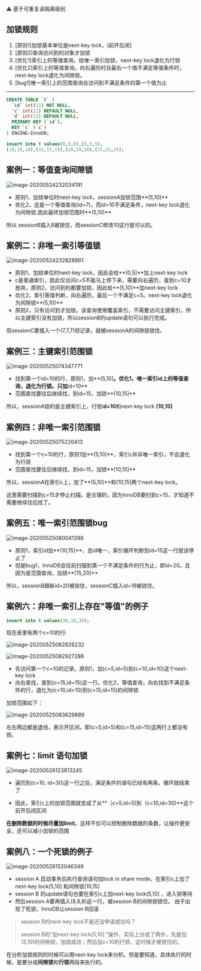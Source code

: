 ⚠️ 基于可重复读隔离级别

## 加锁规则

1. [原则1]加锁基本单位是next-key lock，(前开后闭]
2. [原则2]查询访问到的对象才加锁
3. [优化1]索引上的等值查询，给唯一索引加锁，next-key lock退化为行锁
4. [优化2]索引上的等值查询，向右遍历时且最右一个值不满足等值条件时，next-key lock退化为间隙锁。
5. [bug1]唯一索引上的范围查询会访问到不满足条件的第一个值为止

---

```sql
CREATE TABLE `t` (
  `id` int(11) NOT NULL,
  `c` int(11) DEFAULT NULL,
  `d` int(11) DEFAULT NULL,
  PRIMARY KEY (`id`),
  KEY `c` (`c`)
) ENGINE=InnoDB;

insert into t values(0,0,0),(5,5,5),
(10,10,10),(15,15,15),(20,20,20),(25,25,25);
```



## 案例一：等值查询间隙锁

![image-20200524232034191](https://i.loli.net/2020/05/24/CVfP3cliEzmjDuQ.png)

- 原则1，加锁单位时next-key lock，sessionA加锁范围**(5,10]**
- 优化2，这是一个等值查询(id=7)，而id=10不满足条件，next-key lock退化为间隙锁.因此最终加锁范围时**(5,10)**

所以 sessionB插入8被锁住，而sessionC修改10这行是可以的。



## 案例二：非唯一索引等值锁

![image-20200524232828861](https://i.loli.net/2020/05/24/z83f4ByhHGjgUIk.png)

- 原则1，加锁单位时next-key lock，因此会给**(0,5]**加上next-key lock
- c是普通索引，因此仅访问c=5不能马上停下来，需要向右遍历，查到c=10才放弃。原则2，访问到的都要加锁，因此给**(5,10]**加next-key lock
- 优化2，索引等值判断，向右遍历，最后一个不满足c=5。next-key lock退化为间隙锁**(5,10)**
- 原则2，只有访问到才加锁。该查询使用覆盖索引，不需要访问主键索引，所以主键索引没有加锁，所以sessionB的update语句可以执行完成。

但sessionC要插入一个(7,7,7)但记录，就被sessionA的间隙锁锁住。



## 案例三：主键索引范围锁

![image-20200525074347771](https://i.loli.net/2020/05/25/R3ID7tnkbCif5Qy.png)

- 找到第一个id=10的行，原则1，加**(5,10]**。优化1，唯一索引id上的等值查询，退化为行锁。只加**id=10**
- 范围查找要往后继续找，到id=15，加锁**(10,15]**

所以，sessionA锁的是主键索引上，行锁i**d=10**和next-key lock **(10,15]**



## 案例四：非唯一索引范围锁

![image-20200525075226413](https://i.loli.net/2020/05/25/sK9VdY8xMnIHZtT.png)

- 找到第一个c=10的行，原则1加**(5,10]**，索引c并非唯一索引，不会退化为行锁
- 范围查找要往后继续找，到id=15，加锁**(10,15]**

所以，sessionA在索引c上，加了**(5,10]**和(10,15]两个next-key lock。

这里需要扫描到c=15才停止扫描，是合理的，因为InnoDB要扫到c=15，才知道不需要继续往后找了。



## 案例五：唯一索引范围锁bug

![image-20200525080041398](https://i.loli.net/2020/05/25/7tjAPWuToa6VFb8.png)

- 原则1，索引id加**(10,15]**，且id唯一，索引循环判断到id=15这一行就该停止了
- 但是bug1，InnoDB会往前扫描到第一个不满足条件的行为止，即id=20。且因为是范围查询，加锁**(15,20]**

所以，sessionB跟新id=20被锁住，sessionC插入id=16被锁住。



## 案例六：非唯一索引上存在"等值"的例子

```sql
insert into t values(30,10,30);
```

现在表里有两个c=10的行:

![image-20200525082826232](https://i.loli.net/2020/05/25/SEeRtXaINdQA8GT.png)

![image-20200525082927286](https://i.loli.net/2020/05/25/VjaspDfNM1CyviT.png)

- 先访问第一个c=10的记录。原则1，加(c=5,id=5)到(c=10,id=10)这个next-key lock
- 向右查找，直到(c=15,id=15)这一行。优化2，等值查询，向右找到不满足条件的行，退化为(c=10,id=10)到(c=15,id=15)的间隙锁

加锁范围如下：

![image-20200525083629889](https://i.loli.net/2020/05/25/RPY1yz3bjX29f8I.png)

左右两边都是虚线，表示开区间，即(c=5,id=5)和(c=15,id=15)这两行上都没有锁。



## 案例七：limit 语句加锁

![image-20200526123813245](https://i.loli.net/2020/05/26/p7TzXa9rFRbGyKk.png)

- 遍历到(c=10, id=30)这一行之后，满足条件的语句已经有两条，循环就结束了

- 因此，索引c上的加锁范围就变成了从**（c=5,id=5)到（c=10,id=30)**这个前开后闭区间

**在删除数据的时候尽量加limit**。这样不仅可以控制删除数据的条数，让操作更安全，还可以减小加锁的范围



## 案例八：一个死锁的例子

![image-20200526152046349](https://i.loli.net/2020/05/26/nO6AwiEJShePvIz.png)

- session A 启动事务后执行查询语句加lock in share mode，在索引c上加了next-key lock(5,10] 和间隙锁(10,15)
- session B 的update语句也要在索引c上加next-key lock(5,10] ，进入锁等待
- 然后session A要再插入(8,8,8)这一行，被session B的间隙锁锁住。 由于出现了死锁，InnoDB让session B回滚

> session B的next-key lock不是还没申请成功吗？
>
> session B的“加next-key lock(5,10] ”操作，实际上分成了两步，先是加(5,10)的间隙锁，加锁成功；然后加c=10的行锁，这时候才被锁住的。

在分析加锁规则的时候可以用next-key lock来分析。但是要知道，具体执行的时候，是要分成**间隙锁**和**行锁**两段来执行的。


